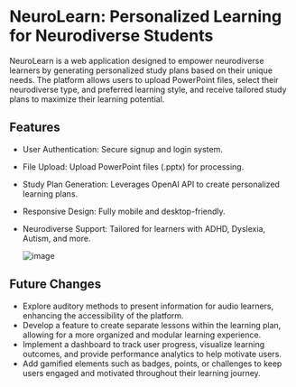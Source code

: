 # NeuroLearn: Personalized Learning for Neurodiverse Students

NeuroLearn is a web application designed to empower neurodiverse learners by generating personalized study plans based on their unique needs. The platform allows users to upload PowerPoint files, select their neurodiverse type, and preferred learning style, and receive tailored study plans to maximize their learning potential.

## Features
* User Authentication: Secure signup and login system.
* File Upload: Upload PowerPoint files (.pptx) for processing.
* Study Plan Generation: Leverages OpenAI API to create personalized learning plans.
* Responsive Design: Fully mobile and desktop-friendly.
* Neurodiverse Support: Tailored for learners with ADHD, Dyslexia, Autism, and more.

  ![image](https://github.com/user-attachments/assets/1cd04527-412e-4a90-889a-db16aa3ce52f)

## Future Changes
* Explore auditory methods to present information for audio learners, enhancing the accessibility of the platform.
* Develop a feature to create separate lessons within the learning plan, allowing for a more organized and modular learning experience.
* Implement a dashboard to track user progress, visualize learning outcomes, and provide performance analytics to help motivate users.
* Add gamified elements such as badges, points, or challenges to keep users engaged and motivated throughout their learning journey.
